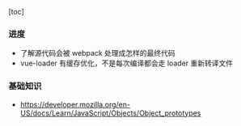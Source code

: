 [toc]

### 进度

- 了解源代码会被 webpack 处理成怎样的最终代码
- vue-loader 有缓存优化，不是每次编译都会走 loader 重新转译文件

### 基础知识

- https://developer.mozilla.org/en-US/docs/Learn/JavaScript/Objects/Object_prototypes
